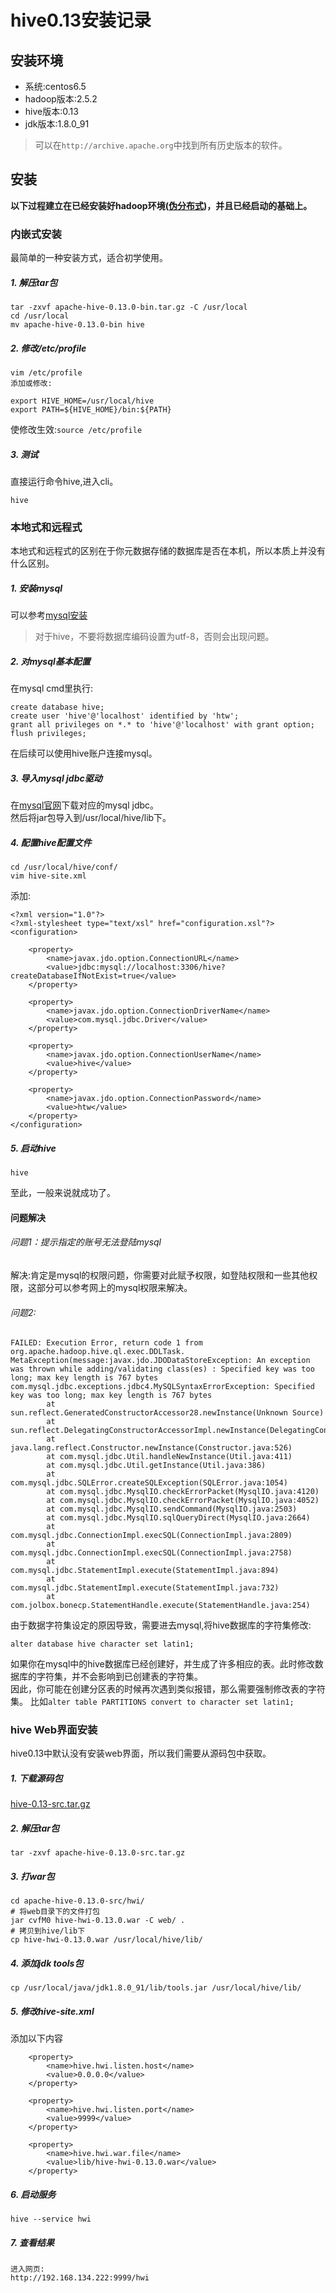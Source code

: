# hive0.13安装记录

## 安装环境

- 系统:centos6.5
- hadoop版本:2.5.2
- hive版本:0.13
- jdk版本:1.8.0_91

> 可以在`http://archive.apache.org`中找到所有历史版本的软件。

## 安装

**以下过程建立在已经安装好hadoop环境([伪分布式](https://github.com/htw0056/blog/blob/master/hadoop/hadoop/install/pseudo_distributed%20/hadoop_install_pseudo_distributed.md))，并且已经启动的基础上。**

### 内嵌式安装

最简单的一种安装方式，适合初学使用。

##### 1. 解压tar包

```
tar -zxvf apache-hive-0.13.0-bin.tar.gz -C /usr/local
cd /usr/local
mv apache-hive-0.13.0-bin hive
```

##### 2. 修改/etc/profile

```
vim /etc/profile
添加或修改:

export HIVE_HOME=/usr/local/hive
export PATH=${HIVE_HOME}/bin:${PATH}
```

使修改生效:`source /etc/profile`

##### 3. 测试

直接运行命令hive,进入cli。

```
hive
```



### 本地式和远程式


本地式和远程式的区别在于你元数据存储的数据库是否在本机，所以本质上并没有什么区别。


##### 1. 安装mysql

可以参考[mysql安装](https://github.com/htw0056/blog/blob/master/database/mysql/install/mysql_yum_install_5.1.7.md)

> 对于hive，不要将数据库编码设置为utf-8，否则会出现问题。

##### 2. 对mysql基本配置

在mysql cmd里执行:

```
create database hive;
create user 'hive'@'localhost' identified by 'htw';
grant all privileges on *.* to 'hive'@'localhost' with grant option;
flush privileges;
```

在后续可以使用hive账户连接mysql。

##### 3. 导入mysql jdbc驱动

在[mysql官网](http://dev.mysql.com/downloads/connector/j/)下载对应的mysql jdbc。  
然后将jar包导入到/usr/local/hive/lib下。

##### 4. 配置hive配置文件


```
cd /usr/local/hive/conf/
vim hive-site.xml
```

添加:

```
<?xml version="1.0"?>
<?xml-stylesheet type="text/xsl" href="configuration.xsl"?>
<configuration>
	
	<property>
		<name>javax.jdo.option.ConnectionURL</name>
		<value>jdbc:mysql://localhost:3306/hive?createDatabaseIfNotExist=true</value>
	</property>

	<property>
		<name>javax.jdo.option.ConnectionDriverName</name>
		<value>com.mysql.jdbc.Driver</value>
	</property>
	
	<property>
		<name>javax.jdo.option.ConnectionUserName</name>
		<value>hive</value>
	</property>
	
	<property>
		<name>javax.jdo.option.ConnectionPassword</name>
		<value>htw</value>
	</property>
</configuration>
```

##### 5. 启动hive

```
hive
```

至此，一般来说就成功了。



#### 问题解决


###### 问题1：提示指定的账号无法登陆mysql

解决:肯定是mysql的权限问题，你需要对此赋予权限，如登陆权限和一些其他权限，这部分可以参考网上的mysql权限来解决。

###### 问题2:

```
FAILED: Execution Error, return code 1 from org.apache.hadoop.hive.ql.exec.DDLTask. MetaException(message:javax.jdo.JDODataStoreException: An exception was thrown while adding/validating class(es) : Specified key was too long; max key length is 767 bytes  
com.mysql.jdbc.exceptions.jdbc4.MySQLSyntaxErrorException: Specified key was too long; max key length is 767 bytes  
        at sun.reflect.GeneratedConstructorAccessor28.newInstance(Unknown Source)  
        at sun.reflect.DelegatingConstructorAccessorImpl.newInstance(DelegatingConstructorAccessorImpl.java:45)  
        at java.lang.reflect.Constructor.newInstance(Constructor.java:526)  
        at com.mysql.jdbc.Util.handleNewInstance(Util.java:411)  
        at com.mysql.jdbc.Util.getInstance(Util.java:386)  
        at com.mysql.jdbc.SQLError.createSQLException(SQLError.java:1054)  
        at com.mysql.jdbc.MysqlIO.checkErrorPacket(MysqlIO.java:4120)  
        at com.mysql.jdbc.MysqlIO.checkErrorPacket(MysqlIO.java:4052)  
        at com.mysql.jdbc.MysqlIO.sendCommand(MysqlIO.java:2503)  
        at com.mysql.jdbc.MysqlIO.sqlQueryDirect(MysqlIO.java:2664)  
        at com.mysql.jdbc.ConnectionImpl.execSQL(ConnectionImpl.java:2809)  
        at com.mysql.jdbc.ConnectionImpl.execSQL(ConnectionImpl.java:2758)  
        at com.mysql.jdbc.StatementImpl.execute(StatementImpl.java:894)  
        at com.mysql.jdbc.StatementImpl.execute(StatementImpl.java:732)  
        at com.jolbox.bonecp.StatementHandle.execute(StatementHandle.java:254)  
```

由于数据字符集设定的原因导致，需要进去mysql,将hive数据库的字符集修改:

```
alter database hive character set latin1;
```

如果你在mysql中的hive数据库已经创建好，并生成了许多相应的表。此时修改数据库的字符集，并不会影响到已创建表的字符集。  
因此，你可能在创建分区表的时候再次遇到类似报错，那么需要强制修改表的字符集。
比如`alter table PARTITIONS convert to character set latin1;`



### hive Web界面安装

hive0.13中默认没有安装web界面，所以我们需要从源码包中获取。


##### 1. 下载源码包

[hive-0.13-src.tar.gz](http://archive.apache.org/dist/hive/hive-0.13.0/apache-hive-0.13.0-src.tar.gz)

##### 2. 解压tar包

```
tar -zxvf apache-hive-0.13.0-src.tar.gz
```


##### 3. 打war包

```
cd apache-hive-0.13.0-src/hwi/
# 将web目录下的文件打包
jar cvfM0 hive-hwi-0.13.0.war -C web/ .
# 拷贝到hive/lib下
cp hive-hwi-0.13.0.war /usr/local/hive/lib/
```

##### 4. 添加jdk tools包

```
cp /usr/local/java/jdk1.8.0_91/lib/tools.jar /usr/local/hive/lib/
```

##### 5. 修改hive-site.xml

添加以下内容

```
	<property>
		<name>hive.hwi.listen.host</name>
		<value>0.0.0.0</value>
	</property>

	<property>
		<name>hive.hwi.listen.port</name>
		<value>9999</value>
	</property>
	
	<property>
		<name>hive.hwi.war.file</name>
		<value>lib/hive-hwi-0.13.0.war</value>
	</property>
```

##### 6. 启动服务

```
hive --service hwi
```

##### 7. 查看结果

```
进入网页:
http://192.168.134.222:9999/hwi
```





